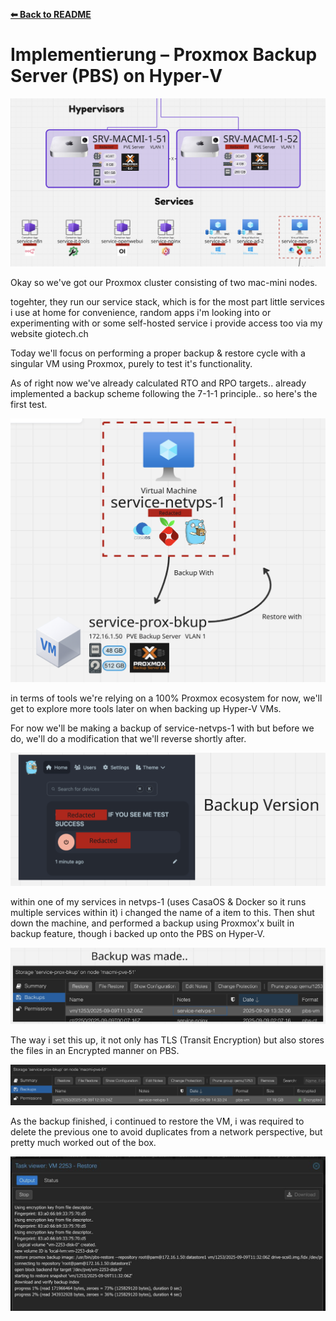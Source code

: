 **[⬅ Back to README](/README.md)**

# Implementierung – Proxmox Backup Server (PBS) on Hyper‑V

![alt text](image-1.png)

Okay so we've got our Proxmox cluster consisting of two mac-mini nodes.

togehter, they run our service stack, which is for the most part little services i use at home for convenience, random apps i'm looking into or experimenting with or some self-hosted service i provide access too via my website giotech.ch

Today we'll focus on performing a proper backup & restore cycle with a singular VM using Proxmox, purely to test it's functionality.

As of right now we've already calculated RTO and RPO targets.. already implemented a backup scheme following the 7-1-1 principle.. so here's the first test.

![alt text](image-3.png)

in terms of tools we're relying on a 100% Proxmox ecosystem for now, we'll get to explore more tools later on when backing up Hyper-V VMs.

For now we'll be making a backup of service-netvps-1 with but before we do, we'll do a modification that we'll reverse shortly after.

![alt text](image-4.png)

within one of my services in netvps-1 (uses CasaOS & Docker so it runs multiple services within it) i changed the name of a item to this. Then shut down the machine, and performed a backup using Proxmox'x built in backup feature, though i backed up onto the PBS on Hyper-V.

![alt text](image-5.png)

The way i set this up, it not only has TLS (Transit Encryption) but also stores the files in an Encrypted manner on PBS.

![alt text](image-7.png)

As the backup finished, i continued to restore the VM, i was required to delete the previous one to avoid duplicates from a network perspective, but pretty much worked out of the box.

![alt text](image-8.png)
